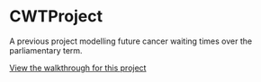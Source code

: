 # CWTProject
A previous project modelling future cancer waiting times over the parliamentary term.

[View the walkthrough for this project](https://mattgrnt.github.io/CWTProject/)


